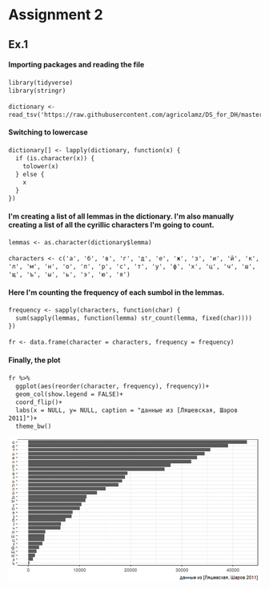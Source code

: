 # Assignment 2

## Ex.1 

#### Importing packages and reading the file
```
library(tidyverse)
library(stringr)

dictionary <- read_tsv('https://raw.githubusercontent.com/agricolamz/DS_for_DH/master/data/freq_dict_2011.csv')
```
#### Switching to lowercase
```
dictionary[] <- lapply(dictionary, function(x) {
  if (is.character(x)) {
    tolower(x)
  } else {
    x
  }
})
```
#### I'm creating a list of all lemmas in the dictionary. I'm also manually creating a list of all the cyrillic characters I'm going to count.
```
lemmas <- as.character(dictionary$lemma)

characters <- c('а', 'б', 'в', 'г', 'д', 'е', 'ж', 'з', 'и', 'й', 'к', 'л', 'м', 'н', 'о', 'п', 'р', 'с', 'т', 'у', 'ф', 'х', 'ц', 'ч', 'ш', 'щ', 'ъ', 'ы', 'ь', 'э', 'ю', 'я')
```
#### Here I'm counting the frequency of each sumbol in the lemmas.
```
frequency <- sapply(characters, function(char) {
  sum(sapply(lemmas, function(lemma) str_count(lemma, fixed(char))))
})

fr <- data.frame(character = characters, frequency = frequency)
```
#### Finally, the plot
```
fr %>%
  ggplot(aes(reorder(character, frequency), frequency))+
  geom_col(show.legend = FALSE)+
  coord_flip()+
  labs(x = NULL, y= NULL, caption = "данные из [Ляшевская, Шаров 2011]")+
  theme_bw()
```

![plot](plot1.jpg)


